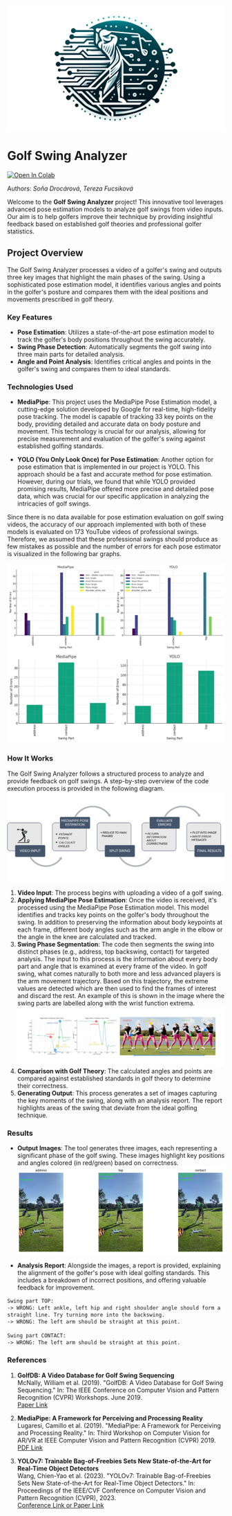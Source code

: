 ![Golf Swing Analyzer Logo](https://github.com/Strojove-uceni/23206-final-pose-estimation-for-swing-improvement/blob/main/logo.png)

# Golf Swing Analyzer
[![Open In Colab](https://colab.research.google.com/assets/colab-badge.svg)](https://github.com/Strojove-uceni/23206-final-pose-estimation-for-swing-improvement/blob/main/Analyze_Video.ipynb)

Authors: *Soňa Drocárová*, *Tereza Fucsiková*

Welcome to the **Golf Swing Analyzer** project! This innovative tool leverages advanced pose estimation models to analyze golf swings from video inputs. Our aim is to help golfers improve their technique by providing insightful feedback based on established golf theories and professional golfer statistics.

## Project Overview

The Golf Swing Analyzer processes a video of a golfer's swing and outputs three key images that highlight the main phases of the swing. Using a sophisticated pose estimation model, it identifies various angles and points in the golfer's posture and compares them with the ideal positions and movements prescribed in golf theory.

### Key Features

- **Pose Estimation**: Utilizes a state-of-the-art pose estimation model to track the golfer's body positions throughout the swing accurately.
- **Swing Phase Detection**: Automatically segments the golf swing into three main parts for detailed analysis.
- **Angle and Point Analysis**: Identifies critical angles and points in the golfer's swing and compares them to ideal standards.

### Technologies Used

- **MediaPipe**: This project uses the MediaPipe Pose Estimation model, a cutting-edge solution developed by Google for real-time, high-fidelity pose tracking. The model is capable of tracking 33 key points on the body, providing detailed and accurate data on body posture and movement. This technology is crucial for our analysis, allowing for precise measurement and evaluation of the golfer's swing against established golfing standards.

- **YOLO (You Only Look Once) for Pose Estimation**: Another option for pose estimation that is implemented in our project is YOLO. This approach should be a fast and accurate method for pose estimation. However, during our trials, we found that while YOLO provided promising results, MediaPipe offered more precise and detailed pose data, which was crucial for our specific application in analyzing the intricacies of golf swings.

Since there is no data available for pose estimation evaluation on golf swing videos, the accuracy of our approach implemented with both of these models is evaluated on 173 YouTube videos of professional swings. Therefore, we assumed that these professional swings should produce as few mistakes as possible and the number of errors for each pose estimator is visualized in the following bar graphs.

![Results Parts](https://github.com/Strojove-uceni/23206-final-pose-estimation-for-swing-improvement/blob/main/errors_comparison_mistakes.png)
![Results Whole](https://github.com/Strojove-uceni/23206-final-pose-estimation-for-swing-improvement/blob/main/errors_comparison_plot.png)

### How It Works
The Golf Swing Analyzer follows a structured process to analyze and provide feedback on golf swings. A step-by-step overview of the code execution process is provided in the following diagram. 
![Process](https://github.com/Strojove-uceni/23206-final-pose-estimation-for-swing-improvement/blob/main/diagram.png)

1. **Video Input**: The process begins with uploading a video of a golf swing.
2. **Applying MediaPipe Pose Estimation**: Once the video is received, it's processed using the MediaPipe Pose Estimation model. This model identifies and tracks key points on the golfer's body throughout the swing. In addition to preserving the information about body keypoints at each frame, different body angles such as the arm angle in the elbow or the angle in the knee are calculated and tracked.
3. **Swing Phase Segmentation**: The code then segments the swing into distinct phases (e.g., address, top backswing, contact) for targeted analysis. The input to this process is the information about every body part and angle that is examined at every frame of the video. In golf swing, what comes naturally to both more and less advanced players is the arm movement trajectory. Based on this trajectory, the extreme values are detected which are then used to find the frames of interest and discard the rest. An example of this is shown in the image where the swing parts are labelled along with the wrist function extrema.
![Swing Phase Segmentation](https://github.com/Strojove-uceni/23206-final-pose-estimation-for-swing-improvement/blob/main/swing_split_example.jpg)
5. **Comparison with Golf Theory**: The calculated angles and points are compared against established standards in golf theory to determine their correctness.
6. **Generating Output**: This process generates a set of images capturing the key moments of the swing, along with an analysis report. The report highlights areas of the swing that deviate from the ideal golfing technique.


### Results

- **Output Images**: The tool generates three images, each representing a significant phase of the golf swing. These images highlight key positions and angles colored (in red/green) based on correctness.
![Example Swing Analysis](https://github.com/Strojove-uceni/23206-final-pose-estimation-for-swing-improvement/blob/main/output.png)

- **Analysis Report**: Alongside the images, a report is provided, explaining the alignment of the golfer's pose with ideal golfing standards. This includes a breakdown of incorrect positions, and offering valuable feedback for improvement.

 
 ```plaintext
Swing part TOP: 
-> WRONG: Left ankle, left hip and right shoulder angle should form a straight line. Try turning more into the backswing.
-> WRONG: The left arm should be straight at this point.

Swing part CONTACT: 
-> WRONG: The left arm should be straight at this point.
```
### References
1. **GolfDB: A Video Database for Golf Swing Sequencing**  
   McNally, William et al. (2019). "GolfDB: A Video Database for Golf Swing Sequencing." In: The IEEE Conference on Computer Vision and Pattern Recognition (CVPR) Workshops. June 2019.  
   [Paper Link](https://github.com/wmcnally/golfdb)

2. **MediaPipe: A Framework for Perceiving and Processing Reality**  
   Lugaresi, Camillo et al. (2019). "MediaPipe: A Framework for Perceiving and Processing Reality." In: Third Workshop on Computer Vision for AR/VR at IEEE Computer Vision and Pattern Recognition (CVPR) 2019.  
   [PDF Link](https://mixedreality.cs.cornell.edu/s/NewTitle_May1_MediaPipe_CVPR_CV4ARVR_Workshop_2019.pdf)

3. **YOLOv7: Trainable Bag-of-Freebies Sets New State-of-the-Art for Real-Time Object Detectors**  
   Wang, Chien-Yao et al. (2023). "YOLOv7: Trainable Bag-of-Freebies Sets New State-of-the-Art for Real-Time Object Detectors." In: Proceedings of the IEEE/CVF Conference on Computer Vision and Pattern Recognition (CVPR), 2023.  
   [Conference Link or Paper Link](https://github.com/WongKinYiu/yolov7?fbclid=IwAR1mtD0Vq5tlIPLxnPshr4CkKSNkpwOx4yWXuTxRjGctCGIAU6-hdPQI6pM)


